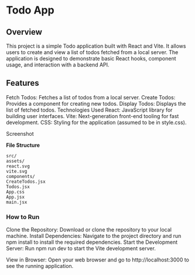 # Todo App
## Overview
This project is a simple Todo application built with React and Vite. It allows users to create and view a list of todos fetched from a local server. The application is designed to demonstrate basic React hooks, component usage, and interaction with a backend API.

## Features
Fetch Todos: Fetches a list of todos from a local server.
Create Todos: Provides a component for creating new todos.
Display Todos: Displays the list of fetched todos.
Technologies Used
React: JavaScript library for building user interfaces.
Vite: Next-generation front-end tooling for fast development.
CSS: Styling for the application (assumed to be in style.css).

Screenshot

**File Structure**
```
src/
assets/
react.svg
vite.svg
components/
CreateTodos.jsx
Todos.jsx
App.css
App.jsx
main.jsx
```
### How to Run
Clone the Repository: Download or clone the repository to your local machine.
Install Dependencies: Navigate to the project directory and run npm install to install the required dependencies.
Start the Development Server: Run npm run dev to start the Vite development server.

View in Browser: Open your web browser and go to http://localhost:3000 to see the running application.